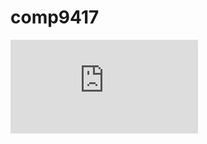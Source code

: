 # comp9417
![contents](https://github.com/Shaddock-L/comp9417/blob/main/COMP9417_Project_TeamP.pdf)
